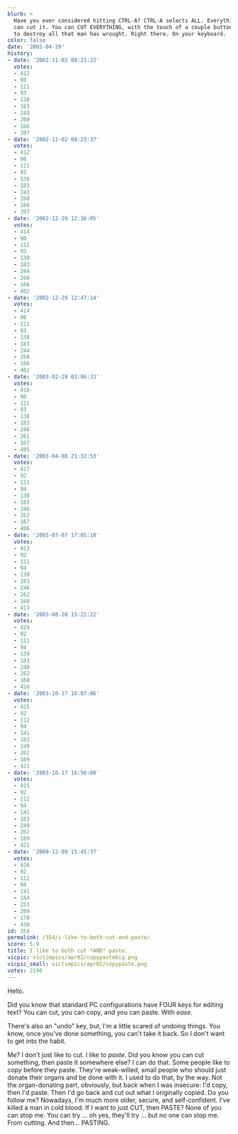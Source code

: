 ```yaml
---
blurb: >
  Have you ever considered hitting CTRL-A? CTRL-A selects ALL. Everything. Then you
  can cut it. You can CUT EVERYTHING, with the touch of a couple buttons. The ability
  to destroy all that man has wrought. Right there. On your keyboard.
color: false
date: '2002-04-29'
history:
- date: '2002-11-02 08:21:22'
  votes:
  - 412
  - 90
  - 111
  - 93
  - 138
  - 183
  - 243
  - 260
  - 166
  - 397
- date: '2002-11-02 08:23:37'
  votes:
  - 412
  - 90
  - 111
  - 93
  - 138
  - 183
  - 243
  - 260
  - 166
  - 397
- date: '2002-12-29 12:36:05'
  votes:
  - 414
  - 90
  - 111
  - 93
  - 138
  - 183
  - 244
  - 260
  - 166
  - 402
- date: '2002-12-29 12:47:14'
  votes:
  - 414
  - 90
  - 111
  - 93
  - 138
  - 183
  - 244
  - 260
  - 166
  - 402
- date: '2003-02-28 03:06:33'
  votes:
  - 416
  - 90
  - 111
  - 93
  - 138
  - 183
  - 246
  - 261
  - 167
  - 405
- date: '2003-04-08 21:32:53'
  votes:
  - 417
  - 92
  - 111
  - 94
  - 138
  - 183
  - 246
  - 262
  - 167
  - 406
- date: '2003-07-07 17:05:18'
  votes:
  - 422
  - 92
  - 111
  - 94
  - 139
  - 183
  - 246
  - 262
  - 168
  - 413
- date: '2003-08-20 15:22:22'
  votes:
  - 424
  - 92
  - 111
  - 94
  - 139
  - 183
  - 248
  - 262
  - 168
  - 416
- date: '2003-10-17 16:07:06'
  votes:
  - 425
  - 92
  - 112
  - 94
  - 141
  - 183
  - 249
  - 262
  - 169
  - 421
- date: '2003-10-17 16:56:08'
  votes:
  - 425
  - 92
  - 112
  - 94
  - 141
  - 183
  - 249
  - 262
  - 169
  - 421
- date: '2009-12-09 15:45:37'
  votes:
  - 426
  - 92
  - 112
  - 94
  - 141
  - 184
  - 251
  - 269
  - 170
  - 438
id: 354
permalink: /354/i-like-to-both-cut-and-paste/
score: 5.9
title: I like to both cut *AND* paste.
vicpic: victimpics/apr02/copypastebig.png
vicpic_small: victimpics/apr02/copypaste.png
votes: 2196
---
```


Hello.

Did you know that standard PC configurations have FOUR keys for editing
text? You can cut, you can copy, and you can paste. With *ease*.

There's also an "undo" key, but, I'm a little scared of undoing things.
You know, once you've done something, you can't take it back. So I don't
want to get into the habit.

Me? I don't just like to cut. I like to *paste*. Did you know you can
cut something, then paste it somewhere else? I can do that. Some people
like to *copy* before they paste. They're weak-willed, small people who
should just donate their organs and be done with it. I used to do that,
by the way. Not the organ-donating part, obviously, but back when I was
insecure: I'd copy, then I'd paste. Then I'd go back and cut out what I
originally copied. Do you follow me? Nowadays, I'm much more older,
secure, and self-confident. I've killed a man in cold blood. If I want
to just CUT, then PASTE? None of you can stop me. You can try ... oh
yes, they'll try ... but no one can stop me. From cutting. And then...
PASTING.